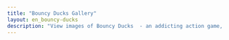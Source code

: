 ```yaml
---
title: "Bouncy Ducks Gallery"
layout: en_bouncy-ducks
description: "View images of Bouncy Ducks  - an addicting action game, available for free for Android (Google Play), Windows (Microsoft Store) and Tizen."
---
```

<amp-image-lightbox id="lightbox" layout="nodisplay"></amp-image-lightbox>
<amp-carousel height="200" layout="fixed-height" type="carousel">
	<amp-img src="https://www.osgoodemedia.com/en/BouncyDucks/bouncy-ducks-01.jpg" width="300" height="200" alt="Bouncy Ducks" on="tap:lightbox"
		role="button" tabindex="0"></amp-img>
	<amp-img src="https://www.osgoodemedia.com/en/BouncyDucks/bouncy-ducks-02.jpg" width="300" height="200" alt="Bouncy Ducks" on="tap:lightbox"
		role="button" tabindex="0"></amp-img>
	<amp-img src="https://www.osgoodemedia.com/en/BouncyDucks/bouncy-ducks-03.jpg" width="300" height="200" alt="Bouncy Ducks" on="tap:lightbox"
		role="button" tabindex="0"></amp-img>
</amp-carousel>